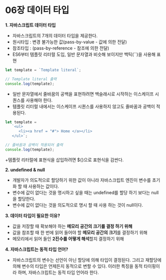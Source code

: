 # 06장 데이터 타입
**1. 자바스크립트 데이터 타입**
+ 자바스크립트의 7개의 데이터 타입을 제공한다.
+ 원시타입 : 변경 불가능한 값(pass-by-value - 값에 의한 전달)
+ 참조타입 : (pass-by-reference - 참조에 의한 전달)
+  ES6부터 템플릿 리터럴 도입, 일반 문자열과 비슷해 보이지만 백틱(``)을 사용해 표현
```javascript
let template = `Template literal`;

// Template literal 출력
console.log(template);
```
+ 일반 문자열에서 줄바꿈의 공백을 표현하려면 백슬래시로 시작하는 이스케이프 시퀀스를 사용해야 한다.
+ 템플릿 리터럴 내에서는 이스케이프 시퀀스를 사용하지 않고도 줄바꿈과 공백이 적용된다.
```javascript
let template = 
   `<ul>
      <li><a href = "#"> Home </a></li>
   </ul>`;

// 줄바꿈과 공백이 적용되어 출력
console.log(template);
```
+템플릿 리터럴에 표현식을 삽입하려면 ${}으로 표현식을 감싼다.

**2. undefined & null**
+ 개발자가 의도적으로 할당하기 위한 값이 아니라 자바스크립트 엔진이 변수를 초기화 할 때 사용하는 값이다.
+ 변수에 값이 없다는 것을 명시하고 싶을 때는 undefined를 할당 하기 보다는 null을 할당한다.
+ 변수에 값이 없다는 것을 의도적으로 명시 할 때 사용 하는 것이 null이다.

**3. 데이터 타입이 필요한 이유?**
+ 값을 저장할 때 확보해야 하는 <b>메모리 공간의 크기를 결정 하기 위해</b>
+ 값을 참조할 때 한 번에 읽어 들어야 할 <b>메모리 공간의 크기</b>를 결정하기 위해
+ 메모리에서 읽어 들인 <b>2진수를 어떻게 해석</b>할지 결정하기 위해

**4. 자바스크립트는 동적 타입 언어?**
+ 자바스크립트의 변수는 선언이 아닌 할당에 의해 타입이 결정된다. 그리고 재할당에 의해 변수의 타입은 언제든지 동적으로 변할 수 있다. 이러한 특징을 동적 타이핑이라 하며, 자바스크립트는 동적 타입 언어라 한다.